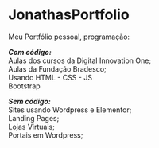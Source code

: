 # JonathasPortfolio
Meu Portfólio pessoal, programação:

*****Com código:*****<br>
Aulas dos cursos da Digital Innovation One;<br>
Aulas da Fundação Bradesco; <br>
Usando HTML - CSS - JS<br>
Bootstrap<br>

*****Sem código:***** <br>
Sites usando Wordpress e Elementor; <br>
Landing Pages; <br>
Lojas Virtuais; <br>
Portais em Wordpress; <br>


